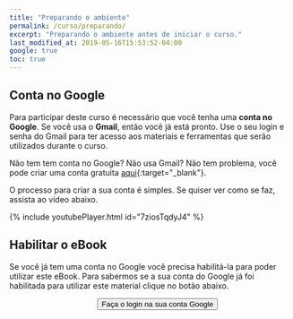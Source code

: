 ```yaml
---
title: "Preparando o ambiente"
permalink: /curso/preparando/
excerpt: "Preparando o ambiente antes de iniciar o curso."
last_modified_at: 2019-05-16T15:53:52-04:00
google: true
toc: true
---
```


<script>
function setSigninStatus(isSignedIn) {
    var user = GoogleAuth.currentUser.get();
    var isAuthorized = user.hasGrantedScopes(SCOPE);
    if (isAuthorized) {
      $('#userEmail1').html(user.getBasicProfile().getEmail());
      $('#Habilitar-nao-logado').css('display', 'none'); 
      $('#Habilitar-logado').css('display', 'inline-block'); 
      //$('#sign-in-or-out-button').html('Sign out');
      //$('#revoke-access-button').css('display', 'inline-block');
    } else {
      $('#Habilitar-nao-logado').css('display', 'inline-block'); 
      $('#Habilitar-logado').css('display', 'none'); 
      //$('#sign-in-or-out-button').html('Sign In/Authorize');
      //$('#revoke-access-button').css('display', 'none');
      //$('#auth-status').html('You have not authorized this app or you are ' +
      //    'signed out.');
    }
}

function cursoVerificado(resp) {
  $('#check-course-button').html('Verificar novamente');
  $('#check-course-button').attr('disabled', false);
  if (resp) {
        $('#verificacao-curso-ok').css('display', 'inline-block'); 
        $('#verificacao-curso-Nok').css('display', 'none'); 
  }
  else {
        $('#verificacao-curso-ok').css('display', 'none'); 
        $('#verificacao-curso-Nok').css('display', 'inline-block'); 
  }
}
</script>


## Conta no Google
Para participar deste curso é necessário que você tenha uma **conta no Google**. Se você usa o **Gmail**, então você já está pronto. Use o seu login e senha do Gmail para ter acesso aos materiais e ferramentas que serão utilizados durante o curso.

Não tem tem conta no Google? Não usa Gmail? Não tem problema, você pode criar uma conta gratuita [aqui](https://accounts.google.com/SignUp?hl=pt_BR&continue=https://myaccount.google.com/intro){:target="_blank"}.

O processo para criar a sua conta é simples. Se quiser ver como se faz, assista ao vídeo abaixo.

{% include youtubePlayer.html id="7ziosTqdyJ4" %}

## Habilitar o eBook

<div id="Habilitar-nao-logado">
  <p>Se você já tem uma conta no Google você precisa habilitá-la para poder utilizar este eBook. Para sabermos se a sua conta do Google já foi habilitada para utilizar este material clique no botão abaixo.</p>

  <div style="text-align: center">
    <button id="sign-in-or-out-button"
            style="margin-left: 25px"
            onClick="handleAuthClick()">Faça o login na sua conta Google
    </button>
  </div>
</div>

<div id="Habilitar-logado" style="display: none">
  <p>Se você já tem uma conta no Google você precisa habilitá-la para poder utilizar este material do curso.</p>

  <p>Neste momento você está acessando este material usando a conta <b><spam id='userEmail1'></spam></b>. Se este não é o seu e-mail <a onClick="handleAuthClick()">clique aqui</a>. Para verificar se a sua conta já foi liberada para acessar este eBook clique no botão abaixo.</p>

  <div style="text-align: center">
    <button id="check-course-button"
          style="margin-left: 25px"
          onClick="$('#check-course-button').attr('disabled', true);
                   $('#check-course-button').html('Verificando...');
                   $('#verificacao-curso-Nok').css('display', 'none'); 
                   $('#verificacao-curso-ok').css('display', 'none'); 
                   checkCourse(cursoVerificado)">Verificar se o eBook já foi habilitado
    </button>
  </div>
  <div id="verificacao-curso-ok" style="display: none">
    <p class="notice--success"><strong>Curso habilitado:</strong> Verificamos a sua conta e o eBook está habilitado. Seja bem-vindo. <img class="emoji" title=":sunglasses:" alt=":sunglasses:" src="https://github.githubassets.com/images/icons/emoji/unicode/1f60e.png" height="20" width="20"></p>
  </div>
  <div id="verificacao-curso-Nok" style="display: none">
    <p class="notice--danger"><strong>NÃO habilitado:</strong> Verificamos a sua conta e o eBook <strong>NÃO está habilitado</strong>. Entre em contato para regularizar o seu acesso (equipe.aprender.digital@gmail.com).</p>
  </div>
</div>

